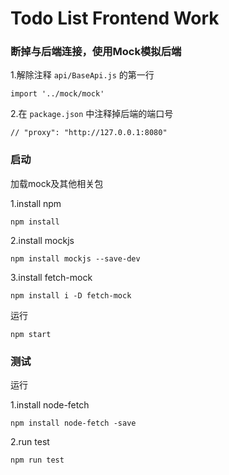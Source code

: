 # Todo List Frontend Work

### 断掉与后端连接，使用Mock模拟后端
1.解除注释 `api/BaseApi.js` 的第一行

`import '../mock/mock'`

2.在 `package.json` 中注释掉后端的端口号

`// "proxy": "http://127.0.0.1:8080"`

### 启动
加载mock及其他相关包

1.install npm 

`npm install`

2.install mockjs

`npm install mockjs --save-dev`

3.install fetch-mock

`npm install i -D fetch-mock`


运行

`npm start`

### 测试
运行 

1.install node-fetch

`npm install node-fetch -save`

2.run test

`npm run test`
